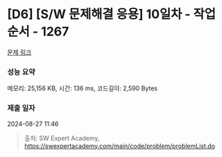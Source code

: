 # [D6] [S/W 문제해결 응용] 10일차 - 작업순서 - 1267 

[문제 링크](https://swexpertacademy.com/main/code/problem/problemDetail.do?contestProbId=AV18TrIqIwUCFAZN) 

### 성능 요약

메모리: 25,156 KB, 시간: 136 ms, 코드길이: 2,590 Bytes

### 제출 일자

2024-08-27 11:46



> 출처: SW Expert Academy, https://swexpertacademy.com/main/code/problem/problemList.do